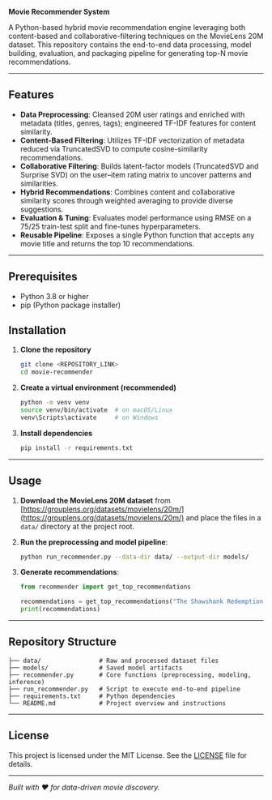 **Movie Recommender System**

A Python-based hybrid movie recommendation engine leveraging both content-based and collaborative-filtering techniques on the MovieLens 20M dataset. This repository contains the end-to-end data processing, model building, evaluation, and packaging pipeline for generating top-N movie recommendations.

---

## Features

* **Data Preprocessing**: Cleansed 20M user ratings and enriched with metadata (titles, genres, tags); engineered TF-IDF features for content similarity.
* **Content-Based Filtering**: Utilizes TF-IDF vectorization of metadata reduced via TruncatedSVD to compute cosine-similarity recommendations.
* **Collaborative Filtering**: Builds latent-factor models (TruncatedSVD and Surprise SVD) on the user–item rating matrix to uncover patterns and similarities.
* **Hybrid Recommendations**: Combines content and collaborative similarity scores through weighted averaging to provide diverse suggestions.
* **Evaluation & Tuning**: Evaluates model performance using RMSE on a 75/25 train-test split and fine-tunes hyperparameters.
* **Reusable Pipeline**: Exposes a single Python function that accepts any movie title and returns the top 10 recommendations.

---

## Prerequisites

* Python 3.8 or higher
* pip (Python package installer)

## Installation

1. **Clone the repository**

   ```bash
   git clone <REPOSITORY_LINK>
   cd movie-recommender
   ```
2. **Create a virtual environment (recommended)**

   ```bash
   python -m venv venv
   source venv/bin/activate  # on macOS/Linux
   venv\Scripts\activate     # on Windows
   ```
3. **Install dependencies**

   ```bash
   pip install -r requirements.txt
   ```

---

## Usage

1. **Download the MovieLens 20M dataset** from [https://grouplens.org/datasets/movielens/20m/](https://grouplens.org/datasets/movielens/20m/) and place the files in a `data/` directory at the project root.
2. **Run the preprocessing and model pipeline**:

   ```bash
   python run_recommender.py --data-dir data/ --output-dir models/
   ```
3. **Generate recommendations**:

   ```python
   from recommender import get_top_recommendations

   recommendations = get_top_recommendations("The Shawshank Redemption (1994)")
   print(recommendations)
   ```

---

## Repository Structure

```
├── data/                # Raw and processed dataset files
├── models/              # Saved model artifacts
├── recommender.py       # Core functions (preprocessing, modeling, inference)
├── run_recommender.py   # Script to execute end-to-end pipeline
├── requirements.txt     # Python dependencies
└── README.md            # Project overview and instructions
```

---

## License

This project is licensed under the MIT License. See the [LICENSE](LICENSE) file for details.

---

*Built with ❤️ for data-driven movie discovery.*
